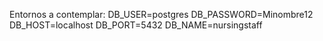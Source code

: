 Entornos a contemplar:
DB_USER=postgres
DB_PASSWORD=Minombre12
DB_HOST=localhost
DB_PORT=5432
DB_NAME=nursingstaff